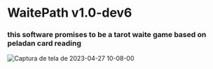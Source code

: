 # WaitePath  v1.0-dev6


### this software promises to be a tarot waite game based on peladan card reading



![Captura de tela de 2023-04-27 10-08-00](https://user-images.githubusercontent.com/79322362/234871257-fd62ca09-5008-41c7-a85f-6f4d6139c875.png)

